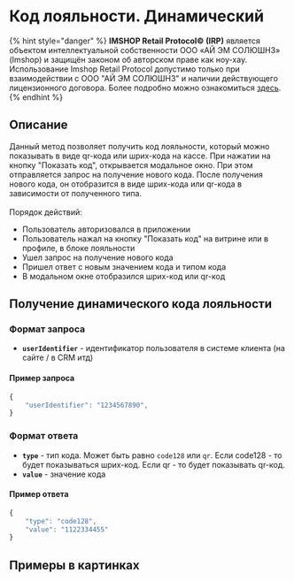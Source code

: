 # Код лояльности. Динамический

{% hint style="danger" %}
**IMSHOP Retail Protocol© (IRP)** является объектом интеллектуальной собственности ООО «АЙ ЭМ СОЛЮШНЗ» (Imshop) и защищён законом об авторском праве как ноу-хау. Использование Imshop Retail Protocol допустимо только при взаимодействии с ООО "АЙ ЭМ СОЛЮШНЗ" и наличии действующего лицензионного договора. Более подробно можно ознакомиться [здесь](../../api-license.md).
{% endhint %}

## Описание

Данный метод позволяет получить код лояльности, который можно показывать в виде qr-кода или шрих-кода на кассе. При нажатии на кнопку "Показать код", открывается модальное окно. При этом отправляется запрос на получение нового кода. После получения нового кода, он отобразится в виде шрих-кода или qr-кода в зависимости от полученного типа.\
\
Порядок действий:

* Пользователь авторизовался в приложении
* Пользователь нажал на кнопку "Показать код" на витрине или в профиле, в блоке лояльности
* Ушел запрос на получение нового кода
* Пришел ответ с новым значением кода и типом кода
* В модальном окне отобразился шрих-код или qr-код

## Получение динамического кода лояльности

### Формат запроса

* **`userIdentifier`** - идентификатор пользователя в системе клиента (на сайте / в CRM итд)

#### Пример запроса

```javascript
{
    "userIdentifier": "1234567890",
}
```

### Формат ответа

* **`type`** - тип кода. Может быть равно `code128` или `qr`. Если code128 - то будет показываться шрих-код. Если qr - то будет показывать qr-код.&#x20;
* **`value`** - значение кода

#### Пример ответа

```javascript
{
    "type": "code128",
    "value": "1122334455"
}
```

## Примеры в картинках

<div>

<figure><img src="../../.gitbook/assets/Simulator Screen Shot - iPhone 14 - 2023-04-06 at 19.04.51.png" alt=""><figcaption></figcaption></figure>

 

<figure><img src="../../.gitbook/assets/Simulator Screen Shot - iPhone 14 - 2023-04-06 at 19.07.18.png" alt=""><figcaption></figcaption></figure>

 

<figure><img src="../../.gitbook/assets/Simulator Screen Shot - iPhone 14 - 2023-04-06 at 19.14.38.png" alt=""><figcaption></figcaption></figure>

 

<figure><img src="../../.gitbook/assets/Simulator Screen Shot - iPhone 14 - 2023-04-06 at 19.14.42.png" alt=""><figcaption></figcaption></figure>

</div>

